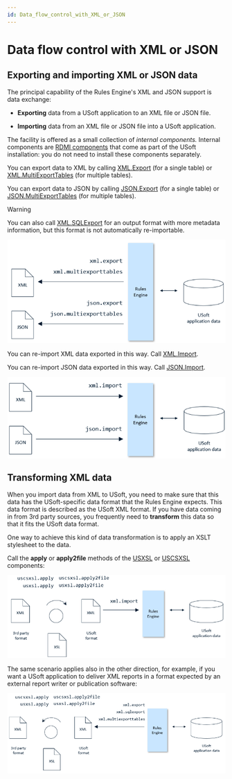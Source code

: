 ```yaml
---
id: Data_flow_control_with_XML_or_JSON
---
```


# Data flow control with XML or JSON

## Exporting and importing XML or JSON data

The principal capability of the Rules Engine's XML and JSON support is data exchange:

- **Exporting** data from a USoft application to an XML file or JSON file.

- **Importing** data from an XML file or JSON file into a USoft application.

The facility is offered as a small collection of *internal components.* Internal components are [RDMI components](/docs/Extensions/RDMI%20Components) that come as part of the USoft installation: you do not need to install these components separately.

You can export data to XML by calling [XML.Export](/docs/Extensions/XML%20internal%20component/XMLExport.md) (for a single table) or [XML.MultiExportTables](/docs/Extensions/XML%20internal%20component/XMLMultiExportTables.md) (for multiple tables).

You can export data to JSON by calling [JSON.Export](/docs/Extensions/JSON%20internal%20component/JSONExport.md) (for a single table) or [JSON.MultiExportTables](/docs/Extensions/JSON%20internal%20component/JSONMultiExportTables.md) (for multiple tables).

> [!WARNING]
> You can also call [XML.SQLExport](/docs/Extensions/XML%20internal%20component/XMLSQLExport.md) for an output format with more metadata information, but this format is not automatically re-importable.

![](./assets/bdbd6fa9-bf4f-43d4-92ac-554db9115968.png)

You can re-import XML data exported in this way. Call [XML.Import](/docs/Extensions/XML%20internal%20component/XMLImport.md).

You can re-import JSON data exported in this way. Call [JSON.Import](/docs/Extensions/JSON%20internal%20component/JSONImport.md).

![](./assets/a9a3c9f5-bf18-4583-b156-db194b4af3f6.png)

## Transforming XML data

When you import data from XML to USoft, you need to make sure that this data has the USoft-specific data format that the Rules Engine expects. This data format is described as the USoft XML format. If you have data coming in from 3rd party sources, you frequently need to **transform** this data so that it fits the USoft data format.

One way to achieve this kind of data transformation is to apply an XSLT stylesheet to the data.

Call the **apply** or **apply2file** methods of the [USXSL](/docs/Extensions/USXSL%20internal%20component) or [USCSXSL](/docs/Extensions/USCSXSL%20internal%20component) components:

![](./assets/6fd705c0-26f1-46f1-85ca-238805b0dfb5.png)

The same scenario applies also in the other direction, for example, if you want a USoft application to deliver XML reports in a format expected by an external report writer or publication software:

![](./assets/0cc3e9cd-ac9a-4d21-a1a5-32c523d5b3f6.png)

 